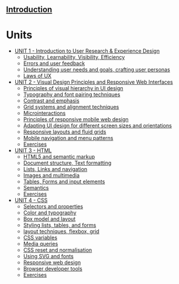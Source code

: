 [Introduction](introduction.md)
---
# Units

- [UNIT 1 - Introduction to User Research & Experience Design]()
    - [Usability, Learnability, Visibility, Efficiency](./unit1/1.1.md)
    - [Errors and user feedback](./unit1/1.2.md)
    - [Understanding user needs and goals, crafting user personas](./unit1/1.3.md)
    - [Laws of UX](./unit1/1.4.md)
- [UNIT 2 - Visual Design Principles and Responsive Web Interfaces]()
    - [Principles of visual hierarchy in UI design](./unit2/2.1.md)
    - [Typography and font pairing techniques](./unit2/2.2.md)
    - [Contrast and emphasis](./unit2/2.3.md)
    - [Grid systems and alignment techniques](./unit2/2.4.md)
    - [Microinteractions](./unit2/2.5.md)
    - [Principles of responsive mobile web design](./unit2/2.6.md)
    - [Adapting UI design for different screen sizes and orientations](./unit2/2.7.md)
    - [Responsive layouts and fluid grids](./unit2/2.8.md)
    - [Mobile navigation and menu patterns](./unit2/2.9.md)
    - [Exercises](./unit2/exercises.md)
- [UNIT 3 - HTML]()
    - [HTML5 and semantic markup](./unit3/3.1.md)
    - [Document structure, Text formatting](./unit3/3.2.md)
    - [Lists, Links and navigation](./unit3/3.3.md)
    - [Images and multimedia](./unit3/3.4.md)
    - [Tables, Forms and input elements](./unit3/3.5.md)
    - [Semantics](./unit3/3.6.md)
    - [Exercises](./unit3/exercises.md)
- [UNIT 4 - CSS]()
    - [Selectors and properties](./unit4/4.1.md)
    - [Color and typography](./unit4/4.2.md)
    - [Box model and layout](./unit4/4.3.md)
    - [Styling lists, tables, and forms](./unit4/4.4.md)
    - [layout techniques, flexbox, grid](./unit4/4.5.md)
    - [CSS variables](./unit4/4.6.md)
    - [Media queries ](./unit4/4.7.md)
    - [CSS reset and normalisation](./unit4/4.8.md)
    - [Using SVG and fonts](./unit4/4.9.md)
    - [Responsive web design](./unit4/4.10.md)
    - [Browser developer tools](./unit4/4.11.md)
    - [Exercises](./unit4/exercises.md)
